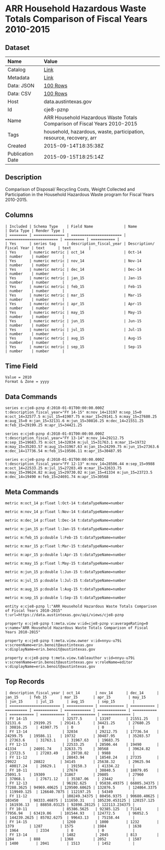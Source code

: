 # ARR Household Hazardous Waste Totals Comparison of Fiscal Years 2010-2015

## Dataset

| Name | Value |
| :--- | :---- |
| Catalog | [Link](https://catalog.data.gov/dataset/arr-household-hazardous-waste-totals-comparison-of-fiscal-years-2010-2015) |
| Metadata | [Link](https://data.austintexas.gov/api/views/cje8-pznp) |
| Data: JSON | [100 Rows](https://data.austintexas.gov/api/views/cje8-pznp/rows.json?max_rows=100) |
| Data: CSV | [100 Rows](https://data.austintexas.gov/api/views/cje8-pznp/rows.csv?max_rows=100) |
| Host | data.austintexas.gov |
| Id | cje8-pznp |
| Name | ARR Household Hazardous Waste Totals Comparison of Fiscal Years 2010-2015 |
| Tags | household, hazardous, waste, participation, resource, recovery, arr |
| Created | 2015-09-14T18:35:38Z |
| Publication Date | 2015-09-15T18:25:14Z |

## Description

Comparison of Disposal/ Recycling Costs, Weight Collected and Participation in the Household Hazardous Waste program for Fiscal Years 2010-2015.

## Columns

```ls
| Included | Schema Type    | Field Name              | Name                     | Data Type | Render Type |
| ======== | ============== | ======================= | ======================== | ========= | =========== |
| Yes      | series tag     | description_fiscal_year | Description/ Fiscal Year | text      | text        |
| Yes      | numeric metric | oct_14                  | Oct-14                   | number    | number      |
| Yes      | numeric metric | nov_14                  | Nov-14                   | number    | number      |
| Yes      | numeric metric | dec_14                  | Dec-14                   | number    | number      |
| Yes      | numeric metric | jan_15                  | Jan-15                   | number    | number      |
| Yes      | numeric metric | feb_15                  | Feb-15                   | number    | number      |
| Yes      | numeric metric | mar_15                  | Mar-15                   | number    | number      |
| Yes      | numeric metric | apr_15                  | Apr-15                   | number    | number      |
| Yes      | numeric metric | may_15                  | May-15                   | number    | number      |
| Yes      | numeric metric | jun_15                  | Jun-15                   | number    | number      |
| Yes      | numeric metric | jul_15                  | Jul-15                   | number    | number      |
| Yes      | numeric metric | aug_15                  | Aug-15                   | number    | number      |
| Yes      | numeric metric | sep_15                  | Sep-15                   | number    | number      |
```

## Time Field

```ls
Value = 2010
Format & Zone = yyyy
```

## Data Commands

```ls
series e:cje8-pznp d:2010-01-01T00:00:00.000Z t:description_fiscal_year="FY 14-15" m:nov_14=13197 m:sep_15=0 m:oct_14=32577.5 m:jul_15=41907.75 m:mar_15=29141.5 m:may_15=27680.25 m:aug_15=0 m:jan_15=32131.6 m:jun_15=30816.25 m:dec_14=21551.25 m:feb_15=29199.25 m:apr_15=34421.25

series e:cje8-pznp d:2010-01-01T00:00:00.000Z t:description_fiscal_year="FY 13-14" m:nov_14=29212.75 m:sep_15=19683.75 m:oct_14=32034 m:jul_15=31763.1 m:mar_15=19732 m:may_15=35203.57 m:aug_15=31967.63 m:jan_15=24299.75 m:jun_15=27363.6 m:dec_14=17736.54 m:feb_15=19586.11 m:apr_15=30487.95

series e:cje8-pznp d:2010-01-01T00:00:00.000Z t:description_fiscal_year="FY 12-13" m:nov_14=28506.44 m:sep_15=9988 m:oct_14=22533.25 m:jul_15=27203.49 m:mar_15=32633.75 m:may_15=39624.82 m:aug_15=29730.02 m:jan_15=41334 m:jun_15=23723.5 m:dec_14=19490 m:feb_15=24691.74 m:apr_15=30568
```

## Meta Commands

```ls
metric m:oct_14 p:float l:Oct-14 t:dataTypeName=number

metric m:nov_14 p:float l:Nov-14 t:dataTypeName=number

metric m:dec_14 p:float l:Dec-14 t:dataTypeName=number

metric m:jan_15 p:float l:Jan-15 t:dataTypeName=number

metric m:feb_15 p:double l:Feb-15 t:dataTypeName=number

metric m:mar_15 p:float l:Mar-15 t:dataTypeName=number

metric m:apr_15 p:double l:Apr-15 t:dataTypeName=number

metric m:may_15 p:float l:May-15 t:dataTypeName=number

metric m:jun_15 p:double l:Jun-15 t:dataTypeName=number

metric m:jul_15 p:double l:Jul-15 t:dataTypeName=number

metric m:aug_15 p:double l:Aug-15 t:dataTypeName=number

metric m:sep_15 p:double l:Sep-15 t:dataTypeName=number

entity e:cje8-pznp l:"ARR Household Hazardous Waste Totals Comparison of Fiscal Years 2010-2015" t:url=https://data.austintexas.gov/api/views/cje8-pznp

property e:cje8-pznp t:meta.view v:id=cje8-pznp v:averageRating=0 v:name="ARR Household Hazardous Waste Totals Comparison of Fiscal Years 2010-2015"

property e:cje8-pznp t:meta.view.owner v:id=nnyu-u79i v:screenName=erin.benoit@austintexas.gov v:displayName=erin.benoit@austintexas.gov

property e:cje8-pznp t:meta.view.tableauthor v:id=nnyu-u79i v:screenName=erin.benoit@austintexas.gov v:roleName=editor v:displayName=erin.benoit@austintexas.gov
```

## Top Records

```ls
| description_fiscal_year | oct_14       | nov_14      | dec_14      | jan_15     | feb_15      | mar_15       | apr_15        | may_15      | jun_15      | jul_15      | aug_15      | sep_15        | 
| ======================= | ============ | =========== | =========== | ========== | =========== | ============ | ============= | =========== | =========== | =========== | =========== | ============= | 
| FY 14-15                | 32577.5      | 13197       | 21551.25    | 32131.6    | 29199.25    | 29141.5      | 34421.25      | 27680.25    | 30816.25    | 41907.75    | 0           | 0             | 
| FY 13-14                | 32034        | 29212.75    | 17736.54    | 24299.75   | 19586.11    | 19732        | 30487.95      | 35203.57    | 27363.6     | 31763.1     | 31967.63    | 19683.75      | 
| FY 12-13                | 22533.25     | 28506.44    | 19490       | 41334      | 24691.74    | 32633.75     | 30568         | 39624.82    | 23723.5     | 27203.49    | 29730.02    | 9988          | 
| FY 11-12                | 28843.94     | 18548.24    | 27335       | 29922      | 28822       | 34145        | 25638.32      | 29625.94    | 40017.24    | 26629.1     | 19150.3     | 41334.22      | 
| FY 10-11                | 27674        | 30840.5     | 18079.05    | 25091.5    | 19309       | 31867        | 29805         | 27960       | 37068.1     | 27671.12    | 35387.06    | 23442         | 
| FY 12-13                | 96192.625    | 95838.49375 | 66805.34375 | 77288.3625 | 94969.40625 | 129500.60625 | 132876.5      | 124864.3375 | 119949.125  | 126640.7875 | 112197.25   | 54349         | 
| FY 11-12                | 108249.34375 | 80456.9375  | 90680.40625 | 103450     | 98333.46875 | 111650.31    | 105230.453125 | 120157.125  | 161936.13   | 88858.03125 | 92898.28125 | 122113.234375 | 
| FY 10-11                | 85386.5625   | 92385.125   | 71141       | 77956.94   | 63419.06    | 101544.93    | 124772.5      | 96052.5     | 144239.2625 | 85702.6275  | 99643.13    | 75158.44      | 
| FY 14-15                | 1260         | 1000        | 1232        | 1379       | 1287        | 1575         | 1984          | 1638        | 1964        | 2334        | 0           | 0             | 
| FY 13-14                | 1482         | 2045        | 813         | 1284       | 888         | 1368         | 2052          | 1587        | 1400        | 2041        | 1513        | 1452          | 
```